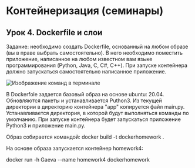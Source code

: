 # Контейнеризация (семинары) 
## Урок 4. Dockerfile и слои
  
Задание: необходимо создать Dockerfile, основанный на любом образе (вы в праве выбрать самостоятельно).
В него необходимо поместить приложение, написанное на любом известном вам языке программирования (Python, Java, C, С#, C++).
При запуске контейнера должно запускаться самостоятельно написанное приложение.
  

  
<image src="Foto/Scr.png" alt="Изображение команд в терминале" caption="Изображение 1">    


В Dockerfole задается базовый образ на основе ubuntu: 20.04. Обновляются пакеты и устанавливается Puthon3. Из текущей директории в директорию контейнера "app" копируется файл main.py. Устанавливается директория, в которой будут выполняться команды по умолчанию. При запуске контейнера будет запускаться приложение Python3 и приложение main.py.  

Образ собирается командой: docker build -t dockerhomework .

На основе образа запускается контейнер homework4:  

 docker run -h Gaeva --name homework4 dockerhomework